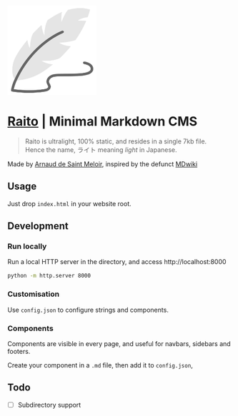 <img src="logo.svg" height="200" style="margin: auto;"/>

# [Raito](https://arnaud.at/raito)  | Minimal Markdown CMS
> Raito is ultralight, 100% static, and resides in a single 7kb file.  
> Hence the name, ライト meaning *light* in Japanese.

Made by [Arnaud de Saint Meloir](https://arnaud.at/), inspired by the defunct [MDwiki](https://github.com/Dynalon/mdwiki/)

## Usage
Just drop `index.html` in your website root.

## Development
### Run locally
Run a local HTTP server in the directory, and access http://localhost:8000 

```bash
python -m http.server 8000
```
### Customisation
Use `config.json` to configure strings and components.

### Components
Components are visible in every page, and useful for navbars, sidebars and footers.

Create your component in a `.md` file, then add it to `config.json`, 

## Todo
- [ ] Subdirectory support